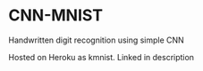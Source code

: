 # CNN-MNIST
Handwritten digit recognition using simple CNN

Hosted on Heroku as kmnist. Linked in description
